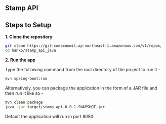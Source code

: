 ## Stamp API

## Steps to Setup

**1. Clone the repository**

```bash
git clone https://git-codecommit.ap-northeast-1.amazonaws.com/v1/repos/BOX-API
cd hanko/stamp_api_java
```

**2. Run the app**

Type the following command from the root directory of the project to run it -

```bash
mvn spring-boot:run
```

Alternatively, you can package the application in the form of a JAR file and then run it like so -

```bash
mvn clean package
java -jar target/stamp_api-0.0.1-SNAPSHOT.jar
```

Default the application will run in port 8080